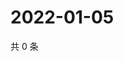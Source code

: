 # 2022-01-05

共 0 条

<!-- BEGIN WEIBO -->
<!-- 最后更新时间 Wed Jan 05 2022 22:12:01 GMT+0800 (China Standard Time) -->

<!-- END WEIBO -->
